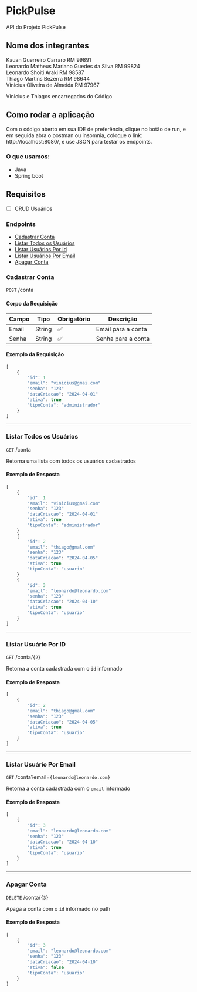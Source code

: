 # PickPulse

API do Projeto PickPulse

## Nome dos integrantes

Kauan Guerreiro Carraro RM 99891\
Leonardo Matheus Mariano Guedes da Silva RM 99824\
Leonardo Shoiti Araki RM 98587\
Thiago Martins Bezerra RM 98644\
Vinicius Oliveira de Almeida RM 97967

Vinicius e Thiagos encarregados do Código 

## Como rodar a aplicação

Com o código aberto em sua IDE de preferência, clique no botão de run, e em seguida abra o postman ou insomnia,
coloque o link: http://localhost:8080/, e use JSON para testar os endpoints.

### O que usamos:
- Java
- Spring boot

## Requisitos

- [ ] CRUD Usuários

### Endpoints
- [Cadastrar Conta](#Cadastrar-Conta)
- [Listar Todos os Usuários](#Listar-Todos-os-Usuários)
- [Listar Usuários Por Id](#Listar-Usuário-Por-ID)
- [Listar Usuários Por Email](#Listar-Usuário-Por-Email)
- [Apagar Conta](#Apagar-Conta)

### Cadastrar Conta
`POST` /conta

#### Corpo da Requisição
|Campo|Tipo|Obrigatório|Descrição
|-----|----|-----------|---------
|Email|String|✅|Email para a conta
|Senha|String|✅|Senha para a conta

#### Exemplo da Requisição
```js
[
    {
        "id": 1
        "email": "vinicius@gmai.com"
        "senha": "123"
        "dataCriacao": "2024-04-01"
        "ativa": true
        "tipoConta": "administrador"
    }
]
```

---

### Listar Todos os Usuários
`GET` /conta

Retorna uma lista com todos os usuários cadastrados

#### Exemplo de Resposta
```js
[
    {
        "id": 1
        "email": "vinicius@gmai.com"
        "senha": "123"
        "dataCriacao": "2024-04-01"
        "ativa": true
        "tipoConta": "administrador"
    }
    {
        "id": 2
        "email": "thiago@gmal.com"
        "senha": "123"
        "dataCriacao": "2024-04-05"
        "ativa": true
        "tipoConta": "usuario"
    }
    {
        "id": 3
        "email": "leonardo@leonardo.com"
        "senha": "123"
        "dataCriacao": "2024-04-10"
        "ativa": true
        "tipoConta": "usuario"
    }
]
```

---

### Listar Usuário Por ID
`GET` /conta/`{2}`

Retorna a conta cadastrada com o `id` informado

#### Exemplo de Resposta
```js
[
    {
        "id": 2
        "email": "thiago@gmal.com"
        "senha": "123"
        "dataCriacao": "2024-04-05"
        "ativa": true
        "tipoConta": "usuario"
    }
]
```

---

### Listar Usuário Por Email
`GET` /conta?email=`{leonardo@leonardo.com}`

Retorna a conta cadastrada com o `email` informado

#### Exemplo de Resposta
```js
[
    {
        "id": 3
        "email": "leonardo@leonardo.com"
        "senha": "123"
        "dataCriacao": "2024-04-10"
        "ativa": true
        "tipoConta": "usuario"
    }
]
```
---

### Apagar Conta

`DELETE` /conta/`{3}`

Apaga a conta com o `id` informado no path

#### Exemplo de Resposta
```js
[
    {
        "id": 3
        "email": "leonardo@leonardo.com"
        "senha": "123"
        "dataCriacao": "2024-04-10"
        "ativa": false
        "tipoConta": "usuario"
    }
]
```

